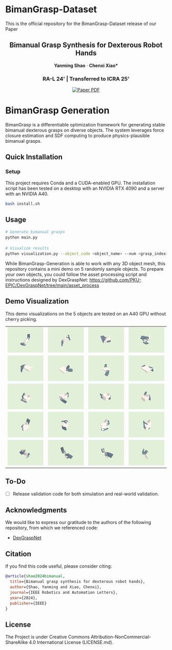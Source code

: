 # BimanGrasp-Dataset
This is the official repository for the BimanGrasp-Dataset release of our Paper


<p align="center">
  <h2 align="center">Bimanual Grasp Synthesis for Dexterous Robot Hands</h2>


<p align="center">
    <strong>Yanming Shao</strong></a>
    ·
    <strong>Chenxi Xiao*</strong>
 </p>
 
<h3 align="center">RA-L 24' | Transferred to ICRA 25'</h3>

<p align="center">
    <a href="https://arxiv.org/abs/2411.15903">
      <img src='https://img.shields.io/badge/Paper-green?style=for-the-badge&logo=adobeacrobatreader&logoColor=white&labelColor=66cc00&color=94DD15' alt='Paper PDF'>
    </a>
</p>

# BimanGrasp Generation

BimanGrasp is a differentiable optimization framework for generating stable bimanual dexterous grasps on diverse objects. The system leverages force closure estimation and SDF computing to produce physics-plausible bimanual grasps. 

## Quick Installation

### Setup

This project requires Conda and a CUDA-enabled GPU. The installation script has been tested on a desktop with an NVIDIA RTX 4090 and a server with an NVIDIA A40.

```bash
bash install.sh
```

## Usage

```bash
# Generate bimanual grasps
python main.py

# Visualize results
python visualization.py --object_code <object_name> --num <grasp_index>
```

While BimanGrasp-Generation is able to work with any 3D object mesh, this repository contains a mini demo on 5 randomly sample objects. To prepare your own objects, you could follow the asset processing script and instructions designed by DexGraspNet: https://github.com/PKU-EPIC/DexGraspNet/tree/main/asset_process

## Demo Visualization

This demo visualizations on the 5 objects are tested on an A40 GPU without cherry picking.


| | | | |
|:---:|:---:|:---:|:---:|
| <img src="assets\figs\Breyer_Horse_Of_The_Year_2015_0_screenshot.png" width="100%"> | <img src="assets\figs\Breyer_Horse_Of_The_Year_2015_1_screenshot.png" width="100%"> | <img src="assets\figs\Breyer_Horse_Of_The_Year_2015_2_screenshot.png" width="100%"> | <img src="assets\figs\Breyer_Horse_Of_The_Year_2015_3_screenshot.png" width="100%"> |
| <img src="assets\figs\Cole_Hardware_Dishtowel_Multicolors_0_screenshot.png" width="100%"> | <img src="assets\figs\Cole_Hardware_Dishtowel_Multicolors_1_screenshot.png" width="100%"> | <img src="assets\figs\Cole_Hardware_Dishtowel_Multicolors_2_screenshot.png" width="100%"> | <img src="assets\figs\Cole_Hardware_Dishtowel_Multicolors_3_screenshot.png" width="100%"> |
| <img src="assets\figs\Curver_Storage_Bin_Black_Small_0_screenshot.png" width="100%"> | <img src="assets\figs\Curver_Storage_Bin_Black_Small_1_screenshot.png" width="100%"> | <img src="assets\figs\Curver_Storage_Bin_Black_Small_2_screenshot.png" width="100%"> | <img src="assets\figs\Curver_Storage_Bin_Black_Small_3_screenshot.png" width="100%"> |
| <img src="assets\figs\Hasbro_Monopoly_Hotels_Game_0_screenshot.png" width="100%"> | <img src="assets\figs\Hasbro_Monopoly_Hotels_Game_1_screenshot.png" width="100%"> | <img src="assets\figs\Hasbro_Monopoly_Hotels_Game_2_screenshot.png" width="100%"> | <img src="assets\figs\Hasbro_Monopoly_Hotels_Game_3_screenshot.png" width="100%"> |
| <img src="assets\figs\Schleich_S_Bayala_Unicorn_70432_0_screenshot.png" width="100%"> | <img src="assets\figs\Schleich_S_Bayala_Unicorn_70432_1_screenshot.png" width="100%"> | <img src="assets\figs\Schleich_S_Bayala_Unicorn_70432_2_screenshot.png" width="100%"> | <img src="assets\figs\Schleich_S_Bayala_Unicorn_70432_3_screenshot.png" width="100%"> |


## To-Do

- [ ] Release validation code for both simulation and real-world validation.


## Acknowledgments

We would like to express our gratitude to the authors of the following repository, from which we referenced code:

* [DexGraspNet](https://github.com/PKU-EPIC/DexGraspNet/tree/main)

## Citation

If you find this code useful, please consider citing:

```bibtex
@article{shao2024bimanual,
  title={Bimanual grasp synthesis for dexterous robot hands},
  author={Shao, Yanming and Xiao, Chenxi},
  journal={IEEE Robotics and Automation Letters},
  year={2024},
  publisher={IEEE}
}
```

## License
The Project is under Creative Commons Attribution-NonCommercial-ShareAlike 4.0 International License (LICENSE.md).

